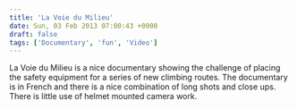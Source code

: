 ```yaml
---
title: 'La Voie du Milieu'
date: Sun, 03 Feb 2013 07:00:43 +0000
draft: false
tags: ['Documentary', 'fun', 'Video']
---
```


La Voie du Milieu is a nice documentary showing the challenge of placing the safety equipment for a series of new climbing routes. The documentary is in French and there is a nice combination of long shots and close ups. There is little use of helmet mounted camera work.